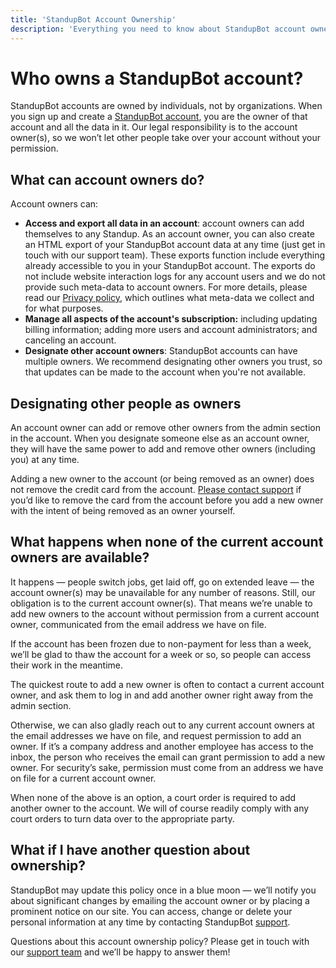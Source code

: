 ```yaml
---
title: 'StandupBot Account Ownership'
description: 'Everything you need to know about StandupBot account ownership.'
---
```


# Who owns a StandupBot account?

StandupBot accounts are owned by individuals, not by organizations. When you sign up and create a [StandupBot account](https://standupbot.com), you are the owner of that account and all the data in it. Our legal responsibility is to the account owner(s), so we won’t let other people take over your account without your permission.

## What can account owners do?

Account owners can:

- **Access and export all data in an account**: account owners can add themselves to any Standup. As an account owner, you can also create an HTML export of your StandupBot account data at any time (just get in touch with our support team). These exports function include everything already accessible to you in your StandupBot account. The exports do not include website interaction logs for any account users and we do not provide such meta-data to account owners. For more details, please read our [Privacy policy](/policies/privacy/), which outlines what meta-data we collect and for what purposes.
- **Manage all aspects of the account's subscription:** including updating billing information; adding more users and account administrators; and canceling an account.
- **Designate other account owners**: StandupBot accounts can have multiple owners. We recommend designating other owners you trust, so that updates can be made to the account when you're not available.

## Designating other people as owners

An account owner can add or remove other owners from the admin section in the account. When you designate someone else as an account owner, they will have the same power to add and remove other owners (including you) at any time.

Adding a new owner to the account (or being removed as an owner) does not remove the credit card from the account. [Please contact support]({email_support}) if you’d like to remove the card from the account before you add a new owner with the intent of being removed as an owner yourself.

## What happens when none of the current account owners are available?

It happens — people switch jobs, get laid off, go on extended leave — the account owner(s) may be unavailable for any number of reasons. Still, our obligation is to the current account owner(s). That means we’re unable to add new owners to the account without permission from a current account owner, communicated from the email address we have on file.

If the account has been frozen due to non-payment for less than a week, we’ll be glad to thaw the account for a week or so, so people can access their work in the meantime.

The quickest route to add a new owner is often to contact a current account owner, and ask them to log in and add another owner right away from the admin section.

Otherwise, we can also gladly reach out to any current account owners at the email addresses we have on file, and request permission to add an owner. If it’s a company address and another employee has access to the inbox, the person who receives the email can grant permission to add a new owner. For security’s sake, permission must come from an address we have on file for a current account owner.

When none of the above is an option, a court order is required to add another owner to the account. We will of course readily comply with any court orders to turn data over to the appropriate party.

## What if I have another question about ownership?

StandupBot may update this policy once in a blue moon — we’ll notify you about significant changes by emailing the account owner or by placing a prominent notice on our site. You can access, change or delete your personal information at any time by contacting StandupBot [support]({email_support}).

Questions about this account ownership policy? Please get in touch with our [support team]({email_support}) and we’ll be happy to answer them!